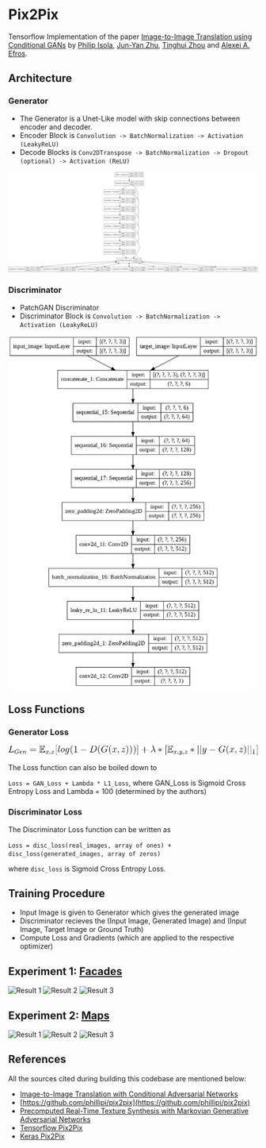 # Pix2Pix

Tensorflow Implementation of the paper [Image-to-Image Translation using Conditional GANs](https://arxiv.org/abs/1611.07004) by [Philip Isola](https://arxiv.org/search/cs?searchtype=author&query=Isola%2C+P), [Jun-Yan Zhu](https://arxiv.org/search/cs?searchtype=author&query=Zhu%2C+J), [Tinghui Zhou](https://arxiv.org/search/cs?searchtype=author&query=Zhou%2C+T) and [Alexei A. Efros](https://arxiv.org/search/cs?searchtype=author&query=Efros%2C+A+A).


## Architecture

### Generator

- The Generator is a Unet-Like model with skip connections between encoder and decoder.
- Encoder Block is ```Convolution -> BatchNormalization -> Activation (LeakyReLU)```
- Decode Blocks is ```Conv2DTranspose -> BatchNormalization -> Dropout (optional) -> Activation (ReLU)```

![Generator Architecture](./assets/unet_like_generator.png)

### Discriminator

- PatchGAN Discriminator
- Discriminator Block is ```Convolution -> BatchNormalization -> Activation (LeakyReLU)```

![Discriminator Architecture](./assets/patchgan_discriminator.png)

## Loss Functions

### Generator Loss

![Generator Loss Equation](./assets/gen_loss.gif)

The Loss function can also be boiled down to

```Loss = GAN_Loss + Lambda * L1_Loss```, where GAN_Loss is Sigmoid Cross Entropy Loss and Lambda = 100 (determined by the authors)

### Discriminator Loss

The Discriminator Loss function can be written as

```Loss = disc_loss(real_images, array of ones) + disc_loss(generated_images, array of zeros)```

where `disc_loss` is Sigmoid Cross Entropy Loss.

## Training Procedure

- Input Image is given to Generator which gives the generated image
- Discriminator recieves the (Input Image, Generated Image) and (Input Image, Target Image or Ground Truth)
- Compute Loss and Gradients (which are applied to the respective optimizer)

## Experiment 1: [Facades](https://people.eecs.berkeley.edu/~tinghuiz/projects/pix2pix/datasets/facades.tar.gz)

![Result 1](./assets/facades_pred_1.png)
![Result 2](./assets/facades_pred_2.png)
![Result 3](./assets/facades_pred_3.png)

## Experiment 2: [Maps](https://people.eecs.berkeley.edu/~tinghuiz/projects/pix2pix/datasets/maps.tar.gz)

![Result 1](./assets/maps_pred_1.png)
![Result 2](./assets/maps_pred_2.png)
![Result 3](./assets/maps_pred_3.png)

## References

All the sources cited during building this codebase are mentioned below:

- [Image-to-Image Translation with Conditional Adversarial Networks](https://arxiv.org/pdf/1611.07004.pdf)
- [https://github.com/phillipi/pix2pix](https://github.com/phillipi/pix2pix)
- [Precomputed Real-Time Texture Synthesis with Markovian Generative Adversarial Networks](https://arxiv.org/abs/1604.04382)
- [Tensorflow Pix2Pix](https://github.com/tensorflow/docs/blob/master/site/en/tutorials/generative/pix2pix.ipynb)
- [Keras Pix2Pix](https://github.com/eriklindernoren/Keras-GAN/blob/master/pix2pix/pix2pix.py)